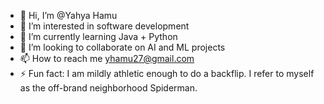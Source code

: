 - 👋 Hi, I’m @Yahya Hamu
- 👀 I’m interested in software development
- 🌱 I’m currently learning Java + Python
- 💞 I’m looking to collaborate on AI and ML projects
- 📫 How to reach me yhamu27@gmail.com
- ⚡ Fun fact: I am mildly athletic enough to do a backflip. I refer to myself as the off-brand neighborhood Spiderman.

<!---
yahyahamu/yahyahamu is a ✨ special ✨ repository because its `README.md` (this file) appears on your GitHub profile.
You can click the Preview link to take a look at your changes.
--->
